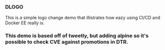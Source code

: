 ### DLOGO
This is a simple logo change demo that illistrates how eazy using CI/CD and Docker EE really is.

### This demo is based off of tweetly, but adding alpine so it's possible to check CVE against promotions in DTR.
